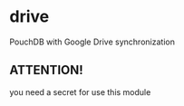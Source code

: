 # drive
PouchDB with Google Drive synchronization

## ATTENTION!
you need a secret for use this module
